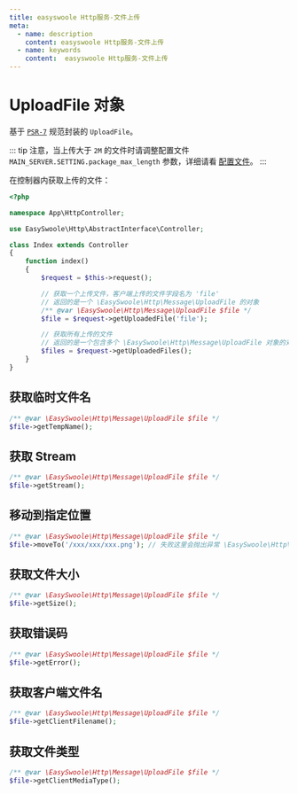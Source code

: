 ```yaml
---
title: easyswoole Http服务-文件上传
meta:
  - name: description
    content: easyswoole Http服务-文件上传
  - name: keywords
    content:  easyswoole Http服务-文件上传
---
```


# UploadFile 对象

基于 [`PSR-7`](https://www.php-fig.org/psr/psr-7/) 规范封装的 `UploadFile`。

::: tip
  注意，当上传大于 `2M` 的文件时请调整配置文件 `MAIN_SERVER.SETTING.package_max_length` 参数，详细请看 [配置文件](/QuickStart/config.md)。
:::

在控制器内获取上传的文件：

```php
<?php

namespace App\HttpController;

use EasySwoole\Http\AbstractInterface\Controller;

class Index extends Controller
{
    function index()
    {
        $request = $this->request();

        // 获取一个上传文件，客户端上传的文件字段名为 'file'
        // 返回的是一个 \EasySwoole\Http\Message\UploadFile 的对象
        /** @var \EasySwoole\Http\Message\UploadFile $file */
        $file = $request->getUploadedFile('file');

        // 获取所有上传的文件
        // 返回的是一个包含多个 \EasySwoole\Http\Message\UploadFile 对象的对象数组
        $files = $request->getUploadedFiles();
    }
}
```

## 获取临时文件名

```php
/** @var \EasySwoole\Http\Message\UploadFile $file */
$file->getTempName();
```

## 获取 Stream

```php
/** @var \EasySwoole\Http\Message\UploadFile $file */
$file->getStream();
```

## 移动到指定位置

```php
/** @var \EasySwoole\Http\Message\UploadFile $file */
$file->moveTo('/xxx/xxx/xxx.png'); // 失败这里会抛出异常 \EasySwoole\Http\Exception\FileException
```

## 获取文件大小

```php
/** @var \EasySwoole\Http\Message\UploadFile $file */
$file->getSize();
```

## 获取错误码

```php
/** @var \EasySwoole\Http\Message\UploadFile $file */
$file->getError();
```

## 获取客户端文件名

```php
/** @var \EasySwoole\Http\Message\UploadFile $file */
$file->getClientFilename();
```

## 获取文件类型

```php
/** @var \EasySwoole\Http\Message\UploadFile $file */
$file->getClientMediaType();
```
